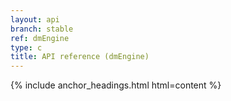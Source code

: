 ```yaml
---
layout: api
branch: stable
ref: dmEngine
type: c
title: API reference (dmEngine)
---
```

{% include anchor_headings.html html=content %}